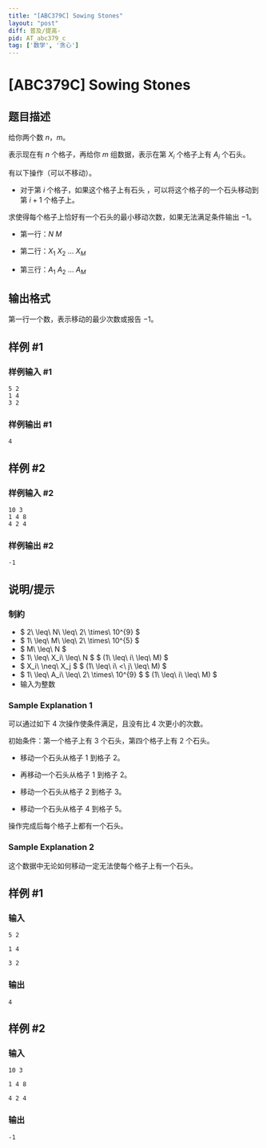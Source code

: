 ```yaml
---
title: "[ABC379C] Sowing Stones"
layout: "post"
diff: 普及/提高-
pid: AT_abc379_c
tag: ['数学', '贪心']
---
```


# [ABC379C] Sowing Stones

## 题目描述

给你两个数 $n$，$m$。

表示现在有 $n$ 个格子，再给你 $m$ 组数据，表示在第 $X_i$ 个格子上有 $A_i$ 个石头。

有以下操作（可以不移动）。

- 对于第 $i$ 个格子，如果这个格子上有石头 ，可以将这个格子的一个石头移动到第 $i+1$ 个格子上。

求使得每个格子上恰好有一个石头的最小移动次数，如果无法满足条件输出 $-1$。


- 第一行：$N$ $M$ 

- 第二行：$X_1$ $X_2$ $\ldots$ $X_M$

- 第三行：$A_1$ $A_2$ $\ldots$ $A_M$

## 输出格式

第一行一个数，表示移动的最少次数或报告 $-1$。

## 样例 #1

### 样例输入 #1

```
5 2
1 4
3 2
```

### 样例输出 #1

```
4
```

## 样例 #2

### 样例输入 #2

```
10 3
1 4 8
4 2 4
```

### 样例输出 #2

```
-1
```

## 说明/提示

### 制約

- $ 2\ \leq\ N\ \leq\ 2\ \times\ 10^{9} $
- $ 1\ \leq\ M\ \leq\ 2\ \times\ 10^{5} $
- $ M\ \leq\ N $
- $ 1\ \leq\ X_i\ \leq\ N $ $ (1\ \leq\ i\ \leq\ M) $
- $ X_i\ \neq\ X_j $ $ (1\ \leq\ i\ <\ j\ \leq\ M) $
- $ 1\ \leq\ A_i\ \leq\ 2\ \times\ 10^{9} $ $ (1\ \leq\ i\ \leq\ M) $
- 输入为整数
 
### Sample Explanation 1

可以通过如下 $4$ 次操作使条件满足，且没有比 $4$ 次更小的次数。

初始条件：第一个格子上有 $3$ 个石头，第四个格子上有 $2$ 个石头。

- 移动一个石头从格子 $1$ 到格子 $2$。

- 再移动一个石头从格子 $1$ 到格子 $2$。 

- 移动一个石头从格子 $2$ 到格子 $3$。

- 移动一个石头从格子 $4$ 到格子 $5$。

操作完成后每个格子上都有一个石头。

### Sample Explanation 2

这个数据中无论如何移动一定无法使每个格子上有一个石头。

## 样例 #1

### 输入

```
5 2
1 4
3 2
```

### 输出

```
4
```

## 样例 #2

### 输入

```
10 3
1 4 8
4 2 4
```

### 输出

```
-1
```

